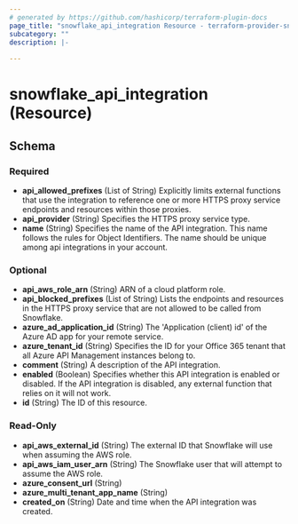 ```yaml
---
# generated by https://github.com/hashicorp/terraform-plugin-docs
page_title: "snowflake_api_integration Resource - terraform-provider-snowflake"
subcategory: ""
description: |-
  
---
```


# snowflake_api_integration (Resource)





<!-- schema generated by tfplugindocs -->
## Schema

### Required

- **api_allowed_prefixes** (List of String) Explicitly limits external functions that use the integration to reference one or more HTTPS proxy service endpoints and resources within those proxies.
- **api_provider** (String) Specifies the HTTPS proxy service type.
- **name** (String) Specifies the name of the API integration. This name follows the rules for Object Identifiers. The name should be unique among api integrations in your account.

### Optional

- **api_aws_role_arn** (String) ARN of a cloud platform role.
- **api_blocked_prefixes** (List of String) Lists the endpoints and resources in the HTTPS proxy service that are not allowed to be called from Snowflake.
- **azure_ad_application_id** (String) The 'Application (client) id' of the Azure AD app for your remote service.
- **azure_tenant_id** (String) Specifies the ID for your Office 365 tenant that all Azure API Management instances belong to.
- **comment** (String) A description of the API integration.
- **enabled** (Boolean) Specifies whether this API integration is enabled or disabled. If the API integration is disabled, any external function that relies on it will not work.
- **id** (String) The ID of this resource.

### Read-Only

- **api_aws_external_id** (String) The external ID that Snowflake will use when assuming the AWS role.
- **api_aws_iam_user_arn** (String) The Snowflake user that will attempt to assume the AWS role.
- **azure_consent_url** (String)
- **azure_multi_tenant_app_name** (String)
- **created_on** (String) Date and time when the API integration was created.


